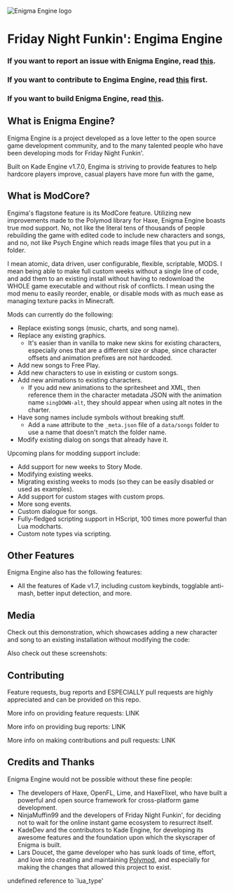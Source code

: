 
![Enigma Engine logo](assets/preload/images/EngimaEngineLogo.png)

# Friday Night Funkin': Engima Engine

### If you want to report an issue with Enigma Engine, read [this](https://github.com/KadeDev/Kade-Engine/blob/stable/docs/BUILDING.md).
### If you want to contribute to Engima Engine, read [this](https://github.com/KadeDev/Kade-Engine/blob/stable/CONTRIBUTING.md) first.
### If you want to build Enigma Engine, read [this](https://github.com/KadeDev/Kade-Engine/blob/stable/docs/BUILDING.md).

## What is Enigma Engine?

Enigma Engine is a project developed as a love letter to the open source game development community, and to the many talented people who have been developing mods for Friday Night Funkin'.

Built on Kade Engine v1.7.0, Engima is striving to provide features to help hardcore players improve, casual players have more fun with the game, 

## What is ModCore?

Engima's flagstone feature is its ModCore feature. Utilizing new improvements made to the Polymod library for Haxe, Enigma Engine boasts true mod support. No, not like the literal tens of thousands of people rebuilding the game with edited code to include new characters and songs, and no, not like Psych Engine which reads image files that you put in a folder.

I mean atomic, data driven, user configurable, flexible, scriptable, MODS. I mean being able to make full custom weeks without a single line of code, and add them to an existing install without having to redownload the WHOLE game executable and without risk of conflicts. I mean using the mod menu to easily reorder, enable, or disable mods with as much ease as managing texture packs in Minecraft.

Mods can currently do the following:
* Replace existing songs (music, charts, and song name).
* Replace any existing graphics.
	* It's easier than in vanilla to make new skins for existing characters, especially ones that are a different size or shape, since character offsets and animation prefixes are not hardcoded.
* Add new songs to Free Play.
* Add new characters to use in existing or custom songs.
* Add new animations to existing characters.
	* If you add new animations to the spritesheet and XML, then reference them in the character metadata JSON with the animation name `singDOWN-alt`, they should appear when using alt notes in the charter.
* Have song names include symbols without breaking stuff.
	* Add a `name` attribute to the `_meta.json` file of a `data/songs` folder to use a name that doesn't match the folder name.
* Modify existing dialog on songs that already have it.

Upcoming plans for modding support include:
* Add support for new weeks to Story Mode.
* Modifying existing weeks.
* Migrating existing weeks to mods (so they can be easily disabled or used as examples).
* Add support for custom stages with custom props.
* More song events.
* Custom dialogue for songs.
* Fully-fledged scripting support in HScript, 100 times more powerful than Lua modcharts. 
* Custom note types via scripting.

## Other Features

Enigma Engine also has the following features:
* All the features of Kade v1.7, including custom keybinds, togglable anti-mash, better input detection, and more.

## Media

Check out this demonstration, which showcases adding a new character and song to an existing installation without modifying the code:

Also check out these screenshots:

## Contributing

Feature requests, bug reports and ESPECIALLY pull requests are highly appreciated and can be provided on this repo.

More info on providing feature requests: LINK

More info on providing bug reports: LINK

More info on making contributions and pull requests: LINK

## Credits and Thanks

Enigma Engine would not be possible without these fine people:

* The developers of Haxe, OpenFL, Lime, and HaxeFlixel, who have built a powerful and open source framework for cross-platform game development.
* NinjaMuffin99 and the developers of Friday Night Funkin', for deciding not to wait for the online instant game ecosystem to resurrect itself.
* KadeDev and the contributors to Kade Engine, for developing its awesome features and the foundation upon which the skyscraper of Enigma is built.
* Lars Doucet, the game developer who has sunk loads of time, effort, and love into creating and maintaining [Polymod](https://github.com/larsiusprime/polymod), and especially for making the changes that allowed this project to exist.

 undefined reference to `lua_type'
